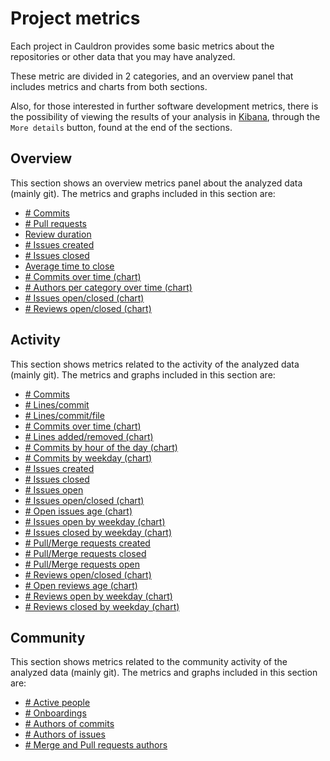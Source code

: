 # Project metrics

Each project in Cauldron provides some basic metrics about the repositories or other data that you may have analyzed.

These metric are divided in 2 categories, and an overview panel that includes metrics and charts from both sections.

Also, for those interested in further software development metrics, there is the possibility of viewing the results of your analysis in [Kibana](https://opendistro.github.io/for-elasticsearch-docs/docs/kibana/), through the `More details` button, found at the end of the sections.

## Overview

This section shows an overview metrics panel about the analyzed data (mainly git). The metrics and graphs included in this section are:
- [\# Commits](metrics/overview/commits.md)
- [\# Pull requests](metrics/overview/pull-merge-requests-created.md)
- [Review duration](metrics/overview/review-duration.md)
- [\# Issues created](metrics/overview/issues-created.md)
- [\# Issues closed](metrics/overview/issues-closed.md)
- [Average time to close](metrics/overview/average-time-to-close.md)
- [\# Commits over time (chart)](metrics/overview/commits-over-time.md)
- [\# Authors per category over time (chart)](metrics/overview/authors-evolution.md)
- [\# Issues open/closed (chart)](metrics/overview/issues-open-closed.md)
- [\# Reviews open/closed (chart)](metrics/overview/reviews-open-closed.md)

## Activity

This section shows metrics related to the activity of the analyzed data (mainly git). The metrics and graphs included in this section are:
- [\# Commits](metrics/activity/commits.md)
- [\# Lines/commit](metrics/activity/lines-commit.md)
- [\# Lines/commit/file](metrics/activity/lines-commit-file.md)
- [\# Commits over time (chart)](metrics/activity/commits-over-time.md)
- [\# Lines added/removed (chart)](metrics/activity/lines-added-removed.md)
- [\# Commits by hour of the day (chart)](metrics/activity/commits-by-hour-of-day.md)
- [\# Commits by weekday (chart)](metrics/activity/commits-by-weekday.md)
- [\# Issues created](metrics/activity/issues-created.md)
- [\# Issues closed](metrics/activity/issues-closed.md)
- [\# Issues open](metrics/activity/issues-open.md)
- [\# Issues open/closed (chart)](metrics/activity/issues-open-closed.md)
- [\# Open issues age (chart)](metrics/activity/open-issues-age.md)
- [\# Issues open by weekday (chart)](metrics/activity/issues-open-by-weekday.md)
- [\# Issues closed by weekday (chart)](metrics/activity/issues-closed-by-weekday.md)
- [\# Pull/Merge requests created](metrics/activity/pull-merge-requests-created.md)
- [\# Pull/Merge requests closed](metrics/activity/pull-merge-requests-closed.md)
- [\# Pull/Merge requests open](metrics/activity/pull-merge-requests-open.md)
- [\# Reviews open/closed (chart)](metrics/activity/reviews-open-closed.md)
- [\# Open reviews age (chart)](metrics/activity/open-reviews-age.md)
- [\# Reviews open by weekday (chart)](metrics/activity/reviews-open-by-weekday.md)
- [\# Reviews closed by weekday (chart)](metrics/activity/reviews-closed-by-weekday.md)

## Community

This section shows metrics related to the community activity of the analyzed data (mainly git). The metrics and graphs included in this section are:
- [\# Active people](metrics/community/active-people.md)
- [\# Onboardings](metrics/community/onboardings.md)
- [\# Authors of commits](metrics/community/authors-commits.md)
- [\# Authors of issues](metrics/community/authors-issues.md)
- [\# Merge and Pull requests authors](metrics/community/authors-reviews.md)
